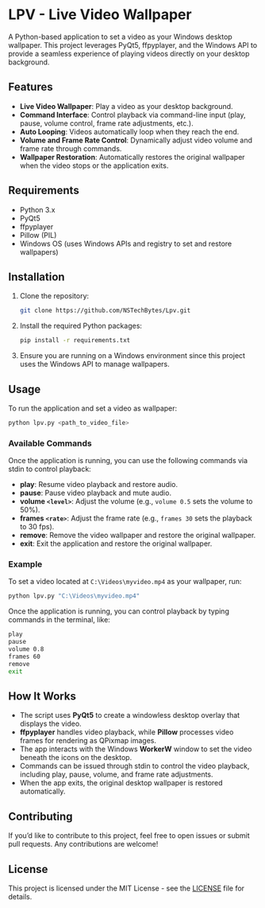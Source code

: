 # LPV - Live Video Wallpaper

A Python-based application to set a video as your Windows desktop wallpaper. This project leverages PyQt5, ffpyplayer, and the Windows API to provide a seamless experience of playing videos directly on your desktop background.

## Features

- **Live Video Wallpaper**: Play a video as your desktop background.
- **Command Interface**: Control playback via command-line input (play, pause, volume control, frame rate adjustments, etc.).
- **Auto Looping**: Videos automatically loop when they reach the end.
- **Volume and Frame Rate Control**: Dynamically adjust video volume and frame rate through commands.
- **Wallpaper Restoration**: Automatically restores the original wallpaper when the video stops or the application exits.

## Requirements

- Python 3.x
- PyQt5
- ffpyplayer
- Pillow (PIL)
- Windows OS (uses Windows APIs and registry to set and restore wallpapers)

## Installation

1. Clone the repository:

   ```bash
   git clone https://github.com/NSTechBytes/Lpv.git
   ```

2. Install the required Python packages:

   ```bash
   pip install -r requirements.txt
   ```

3. Ensure you are running on a Windows environment since this project uses the Windows API to manage wallpapers.

## Usage

To run the application and set a video as wallpaper:

```bash
python lpv.py <path_to_video_file>
```

### Available Commands

Once the application is running, you can use the following commands via stdin to control playback:

- **play**: Resume video playback and restore audio.
- **pause**: Pause video playback and mute audio.
- **volume `<level>`**: Adjust the volume (e.g., `volume 0.5` sets the volume to 50%).
- **frames `<rate>`**: Adjust the frame rate (e.g., `frames 30` sets the playback to 30 fps).
- **remove**: Remove the video wallpaper and restore the original wallpaper.
- **exit**: Exit the application and restore the original wallpaper.

### Example

To set a video located at `C:\Videos\myvideo.mp4` as your wallpaper, run:

```bash
python lpv.py "C:\Videos\myvideo.mp4"
```

Once the application is running, you can control playback by typing commands in the terminal, like:

```bash
play
pause
volume 0.8
frames 60
remove
exit
```

## How It Works

- The script uses **PyQt5** to create a windowless desktop overlay that displays the video.
- **ffpyplayer** handles video playback, while **Pillow** processes video frames for rendering as QPixmap images.
- The app interacts with the Windows **WorkerW** window to set the video beneath the icons on the desktop.
- Commands can be issued through stdin to control the video playback, including play, pause, volume, and frame rate adjustments.
- When the app exits, the original desktop wallpaper is restored automatically.

## Contributing

If you’d like to contribute to this project, feel free to open issues or submit pull requests. Any contributions are welcome!

## License

This project is licensed under the MIT License - see the [LICENSE](LICENSE) file for details.

